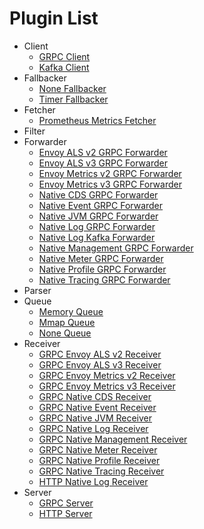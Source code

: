 # Plugin List
- Client
	- [GRPC Client](./client_grpc-client.md)
	- [Kafka Client](./client_kafka-client.md)
- Fallbacker
	- [None Fallbacker](./fallbacker_none-fallbacker.md)
	- [Timer Fallbacker](./fallbacker_timer-fallbacker.md)
- Fetcher
	- [Prometheus Metrics Fetcher](./fetcher_prometheus-metrics-fetcher.md)
- Filter
- Forwarder
	- [Envoy ALS v2 GRPC Forwarder](./forwarder_envoy-als-v2-grpc-forwarder.md)
	- [Envoy ALS v3 GRPC Forwarder](./forwarder_envoy-als-v3-grpc-forwarder.md)
	- [Envoy Metrics v2 GRPC Forwarder](./forwarder_envoy-metrics-v2-grpc-forwarder.md)
	- [Envoy Metrics v3 GRPC Forwarder](./forwarder_envoy-metrics-v3-grpc-forwarder.md)
	- [Native CDS GRPC Forwarder](./forwarder_nativecds-grpc-forwarder.md)
	- [Native Event GRPC Forwarder](./forwarder_nativeevent-grpc-forwarder.md)
	- [Native JVM GRPC Forwarder](./forwarder_nativejvm-grpc-forwarder.md)
	- [Native Log GRPC Forwarder](./forwarder_nativelog-grpc-forwarder.md)
	- [Native Log Kafka Forwarder](./forwarder_nativelog-kafka-forwarder.md)
	- [Native Management GRPC Forwarder](./forwarder_nativemanagement-grpc-forwarder.md)
	- [Native Meter GRPC Forwarder](./forwarder_nativemeter-grpc-forwarder.md)
	- [Native Profile GRPC Forwarder](./forwarder_nativeprofile-grpc-forwarder.md)
	- [Native Tracing GRPC Forwarder](./forwarder_nativetracing-grpc-forwarder.md)
- Parser
- Queue
	- [Memory Queue](./queue_memory-queue.md)
	- [Mmap Queue](./queue_mmap-queue.md)
	- [None Queue](./queue_none-queue.md)
- Receiver
	- [GRPC Envoy ALS v2 Receiver](./receiver_grpc-envoy-als-v2-receiver.md)
	- [GRPC Envoy ALS v3 Receiver](./receiver_grpc-envoy-als-v3-receiver.md)
	- [GRPC Envoy Metrics v2 Receiver](./receiver_grpc-envoy-metrics-v2-receiver.md)
	- [GRPC Envoy Metrics v3 Receiver](./receiver_grpc-envoy-metrics-v3-receiver.md)
	- [GRPC Native CDS Receiver](./receiver_grpc-nativecds-receiver.md)
	- [GRPC Native Event Receiver](./receiver_grpc-nativeevent-receiver.md)
	- [GRPC Native JVM Receiver](./receiver_grpc-nativejvm-receiver.md)
	- [GRPC Native Log Receiver](./receiver_grpc-nativelog-receiver.md)
	- [GRPC Native Management Receiver](./receiver_grpc-nativemanagement-receiver.md)
	- [GRPC Native Meter Receiver](./receiver_grpc-nativemeter-receiver.md)
	- [GRPC Native Profile Receiver](./receiver_grpc-nativeprofile-receiver.md)
	- [GRPC Native Tracing Receiver](./receiver_grpc-nativetracing-receiver.md)
	- [HTTP Native Log Receiver](./receiver_http-nativelog-receiver.md)
- Server
	- [GRPC Server](./server_grpc-server.md)
	- [HTTP Server](./server_http-server.md)

